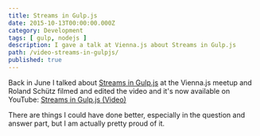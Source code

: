 ```yaml
---
title: Streams in Gulp.js
date: 2015-10-13T00:00:00.000Z
category: Development
tags: [ gulp, nodejs ]
description: I gave a talk at Vienna.js about Streams in Gulp.js
path: /video-streams-in-gulpjs/
published: true
---
```


Back in June I talked about [Streams in Gulp.js](/articles/gulp-js-streams/) at the Vienna.js meetup and Roland Schütz filmed and edited the video and it's now available on YouTube: [Streams in Gulp.js (Video)](https://www.youtube.com/watch?v=hRe7_xsQBUQ)

There are things I could have done better, especially in the question and answer part, but I am actually pretty proud of it.
